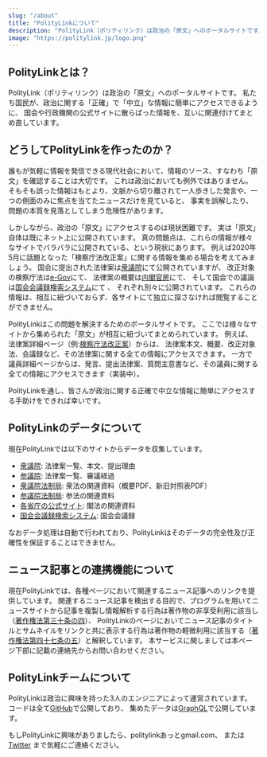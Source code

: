 ```yaml
---
slug: "/about"
title: "PolityLinkについて"
description: "PolityLink（ポリティリンク）は政治の「原文」へのポータルサイトです。私たち国民が、政治に関する「正確」で「中立」な情報に簡単にアクセスできるように、国会や行政機関の公式サイトに散らばった情報を、互いに関連付けてまとめ直しています。"
image: "https://politylink.jp/logo.png"
---
```


## PolityLinkとは？
PolityLink（ポリティリンク）は政治の「原文」へのポータルサイトです。
私たち国民が、政治に関する「正確」で「中立」な情報に簡単にアクセスできるように、
国会や行政機関の公式サイトに散らばった情報を、互いに関連付けてまとめ直しています。

## どうしてPolityLinkを作ったのか？
誰もが気軽に情報を発信できる現代社会において、情報のソース、すなわち「原文」を確認することは大切です。
これは政治においても例外ではありません。
そもそも誤った情報はもとより、文脈から切り離されて一人歩きした発言や、一つの側面のみに焦点を当てたニュースだけを見ていると、
事実を誤解したり、問題の本質を見落としてしまう危険性があります。

しかしながら、政治の「原文」にアクセスするのは現状困難です。
実は「原文」自体は既にネット上に公開されています。
真の問題点は、これらの情報が様々なサイトでバラバラに公開されている、という現状にあります。
例えば2020年5月に話題となった「検察庁法改正案」に関する情報を集める場合を考えてみましょう。
国会に提出された法律案は[衆議院](http://www.shugiin.go.jp/internet/itdb_gian.nsf/html/gian/honbun/houan/g20109052.htm)にて公開されていますが、
改正対象の検察庁法は[e-Gov](https://elaws.e-gov.go.jp/search/elawsSearch/elaws_search/lsg0500/detail?lawId=322AC0000000061)にて、
法律案の概要は[内閣官房](http://www.cas.go.jp/jp/houan/200313/siryou1.pdf)にて、
そして国会での議論は[国会会議録検索システム](https://kokkai.ndl.go.jp/#/detail?minId=120104889X01120200515&spkNum=4&single)にて 、
それぞれ別々に公開されています。
これらの情報は、相互に紐づいておらず、各サイトにて独立に探さなければ閲覧することができません。

PolityLinkはこの問題を解決するためのポータルサイトです。
ここでは様々なサイトから集められた「原文」が相互に紐づいてまとめられています。
例えば、法律案詳細ページ（例:[検察庁法改正案](https://politylink.jp/bill/JS-WqDyU0tM_g8Qvuxj5aA)）からは、
法律案本文、概要、改正対象法、会議録など、その法律案に関する全ての情報にアクセスできます。
一方で議員詳細ページからは、発言、提出法律案、質問主意書など、その議員に関する全ての情報にアクセスできます（実装中）。

PolityLinkを通し、皆さんが政治に関する正確で中立な情報に簡単にアクセスする手助けをできれば幸いです。

## PolityLinkのデータについて
現在PolityLinkでは以下のサイトからデータを収集しています。

* [衆議院](http://www.shugiin.go.jp/internet/itdb_gian.nsf/html/gian/menu.htm): 法律案一覧、本文、提出理由
* [参議院](https://www.sangiin.go.jp/japanese/joho1/kousei/gian/201/gian.htm): 法律案一覧、審議経過
* [衆議院法制局](http://www.shugiin.go.jp/internet/itdb_annai.nsf/html/statics/housei/html/h-shuhou201.html): 衆法の関連資料（概要PDF、新旧対照表PDF）
* [参議院法制局](https://houseikyoku.sangiin.go.jp/sanhouichiran/kaijibetu/r-201.htm): 参法の関連資料
* [各省庁の公式サイト](https://www.e-gov.go.jp/law/bill.html): 閣法の関連資料
* [国会会議録検索システム](https://kokkai.ndl.go.jp/#/): 国会会議録

なおデータ処理は自動で行われており、PolityLinkはそのデータの完全性及び正確性を保証することはできません。

## ニュース記事との連携機能について
現在PolityLinkでは、各種ページにおいて関連するニュース記事へのリンクを提供しています。
関連するニュース記事を検出する目的で、プログラムを用いてニュースサイトから記事を複製し情報解析する行為は著作物の非享受利用に該当し（[著作権法第三十条の四](https://elaws.e-gov.go.jp/search/elawsSearch/elaws_search/lsg0500/detail?lawId=345AC0000000048#254)）、
PolityLinkのページにおいてニュース記事のタイトルとサムネイルをリンクと共に表示する行為は著作物の軽微利用に該当する（[著作権法第四十七条の五](https://elaws.e-gov.go.jp/search/elawsSearch/elaws_search/lsg0500/detail?lawId=345AC0000000048#388)）と解釈しています。
本サービスに関しましては本ページ下部に記載の連絡先からお問い合わせください。

## PolityLinkチームについて
PolityLinkは政治に興味を持った3人のエンジニアによって運営されています。
コードは全て[GitHub](https://github.com/politylink)で公開しており、
集めたデータは[GraphQL](https://graphql.politylink.jp/)で公開しています。

もしPolityLinkに興味がありましたら、politylinkあっとgmail.com、
または[Twitter](https://twitter.com/politylink) まで気軽にご連絡ください。
